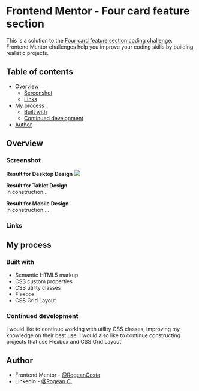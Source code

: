 # Frontend Mentor - Four card feature section

This is a solution to the [Four card feature section coding challenge](https://www.frontendmentor.io/challenges/four-card-feature-section-weK1eFYK). Frontend Mentor challenges help you improve your coding skills by building realistic projects.

## Table of contents

- [Overview](#overview)
  - [Screenshot](#screenshot)
  - [Links](#links)
- [My process](#my-process)
  - [Built with](#built-with)
  - [Continued development](#continued-development)
- [Author](#author)

## Overview

### Screenshot

**Result for Desktop Design**
![](./design/recipe-desktop-solution.PNG)

**Result for Tablet Design** </br>
in construction...

<!-- ![](./design/recipe-page-tablet-solution.PNG) -->

**Result for Mobile Design** </br>
in construction....

<!-- ![](./design/recipe-page-mobile-solution.PNG) -->

### Links

<!-- - Solution URL: https://github.com/RogeanCosta/frontendmentor-challenges/tree/main/recipe-page -->
<!-- - Live Site URL: https://rogeancosta.github.io/frontendmentor-challenges/recipe-page/ -->

## My process

### Built with

- Semantic HTML5 markup
- CSS custom properties
- CSS utility classes
- Flexbox
- CSS Grid Layout

### Continued development

I would like to continue working with utility CSS classes, improving my knowledge on their best use. I would also like to continue constructing projects that use Flexbox and CSS Grid Layout.

## Author

- Frontend Mentor - [@RogeanCosta](https://www.frontendmentor.io/profile/RogeanCosta)
- Linkedin - [@Rogean C.](https://www.linkedin.com/in/rogean-c-884a01b8)
